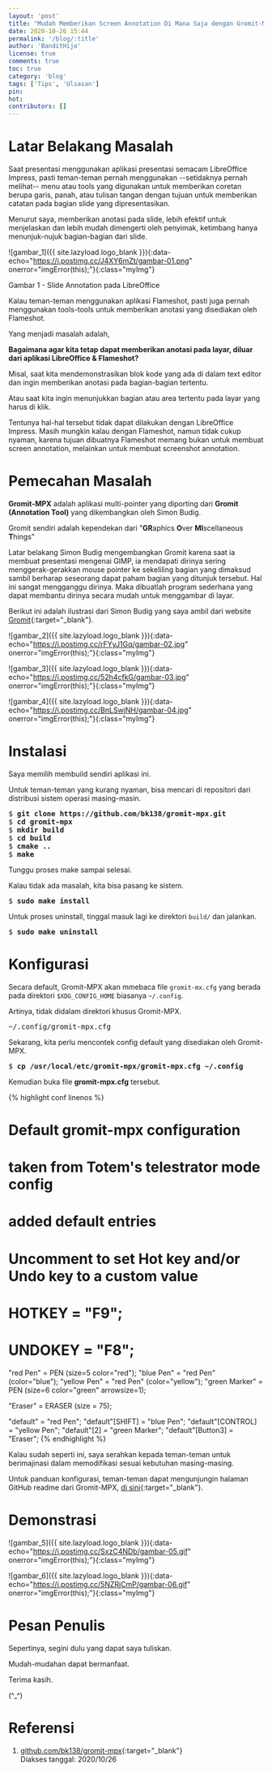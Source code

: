 ```yaml
---
layout: 'post'
title: "Mudah Memberikan Screen Annotation Di Mana Saja dengan Gromit-MPX"
date: 2020-10-26 15:44
permalink: '/blog/:title'
author: 'BanditHijo'
license: true
comments: true
toc: true
category: 'blog'
tags: ['Tips', 'Ulsasan']
pin:
hot:
contributors: []
---
```


# Latar Belakang Masalah

Saat presentasi menggunakan aplikasi presentasi semacam LibreOffice Impress, pasti teman-teman pernah menggunakan --setidaknya pernah melihat-- menu atau tools yang digunakan untuk memberikan coretan berupa garis, panah, atau tulisan tangan dengan tujuan untuk memberikan catatan pada bagian slide yang dipresentasikan.

Menurut saya, memberikan anotasi pada slide, lebih efektif untuk menjelaskan dan lebih mudah dimengerti oleh penyimak, ketimbang hanya menunjuk-nujuk bagian-bagian dari slide.

![gambar_1]({{ site.lazyload.logo_blank }}){:data-echo="https://i.postimg.cc/J4XY6mZt/gambar-01.png" onerror="imgError(this);"}{:class="myImg"}
<p class="img-caption">Gambar 1 - Slide Annotation pada LibreOffice</p>

Kalau teman-teman menggunakan aplikasi Flameshot, pasti juga pernah menggunakan tools-tools untuk memberikan anotasi yang disediakan oleh Flameshot.

Yang menjadi masalah adalah,

**Bagaimana agar kita tetap dapat memberikan anotasi pada layar, diluar dari aplikasi LibreOffice & Flameshot?**

Misal, saat kita mendemonstrasikan blok kode yang ada di dalam text editor dan ingin memberikan anotasi pada bagian-bagian tertentu.

Atau saat kita ingin menunjukkan bagian atau area tertentu pada layar yang harus di klik.

Tentunya hal-hal tersebut tidak dapat dilakukan dengan LibreOffice Impress. Masih mungkin kalau dengan Flameshot, namun tidak cukup nyaman, karena tujuan dibuatnya Flameshot memang bukan untuk membuat screen annotation, melainkan untuk membuat screenshot annotation.

# Pemecahan Masalah

**Gromit-MPX** adalah aplikasi multi-pointer yang diporting dari **Gromit (Annotation Tool)** yang dikembangkan oleh Simon Budig.

Gromit sendiri adalah kependekan dari "**GR**aphics **O**ver **MI**scellaneous **T**hings"

Latar belakang Simon Budig mengembangkan Gromit karena saat ia membuat presentasi mengenai GIMP, ia mendapati dirinya sering menggerak-gerakkan mouse pointer ke sekeliling bagian yang dimaksud sambil berharap seseorang dapat paham bagian yang ditunjuk tersebut. Hal ini sangat mengganggu dirinya. Maka dibuatlah program sederhana yang dapat membantu dirinya secara mudah untuk menggambar di layar.

Berikut ini adalah ilustrasi dari Simon Budig yang saya ambil dari website [Gromit](http://www.home.unix-ag.org/simon/gromit/){:target="_blank"}.

![gambar_2]({{ site.lazyload.logo_blank }}){:data-echo="https://i.postimg.cc/rFYyJ1Gq/gambar-02.jpg" onerror="imgError(this);"}{:class="myImg"}

![gambar_3]({{ site.lazyload.logo_blank }}){:data-echo="https://i.postimg.cc/52h4cfkG/gambar-03.jpg" onerror="imgError(this);"}{:class="myImg"}

![gambar_4]({{ site.lazyload.logo_blank }}){:data-echo="https://i.postimg.cc/BnLSwjNH/gambar-04.jpg" onerror="imgError(this);"}{:class="myImg"}

# Instalasi

Saya memilih membuild sendiri aplikasi ini.

Untuk teman-teman yang kurang nyaman, bisa mencari di repositori dari distribusi sistem operasi masing-masin.

<pre>
$ <b>git clone https://github.com/bk138/gromit-mpx.git</b>
$ <b>cd gromit-mpx</b>
$ <b>mkdir build</b>
$ <b>cd build</b>
$ <b>cmake ..</b>
$ <b>make</b>
</pre>

Tunggu proses make sampai selesai.

Kalau tidak ada masalah, kita bisa pasang ke sistem.

<pre>
$ <b>sudo make install</b>
</pre>

Untuk proses uninstall, tinggal masuk lagi ke direktori `build/` dan jalankan.

<pre>
$ <b>sudo make uninstall</b>
</pre>

# Konfigurasi

Secara default, Gromit-MPX akan mmebaca file `gromit-mx.cfg` yang berada pada direktori `$XDG_CONFIG_HOME` biasanya `~/.config`.

Artinya, tidak didalam direktori khusus Gromit-MPX.

<pre class="url">
~/.config/gromit-mpx.cfg
</pre>

Sekarang, kita perlu mencontek config default yang disediakan oleh Gromit-MPX.

<pre>
$ <b>cp /usr/local/etc/gromit-mpx/gromit-mpx.cfg ~/.config</b>
</pre>

Kemudian buka file **gromit-mpx.cfg** tersebut.

{% highlight conf linenos %}
# Default gromit-mpx configuration
# taken from  Totem's telestrator mode config
# added default entries

# Uncomment to set Hot key and/or Undo key to a custom value
# HOTKEY = "F9";
# UNDOKEY = "F8";

"red Pen" = PEN (size=5 color="red");
"blue Pen" = "red Pen" (color="blue");
"yellow Pen" = "red Pen" (color="yellow");
"green Marker" = PEN (size=6 color="green" arrowsize=1);

"Eraser" = ERASER (size = 75);

"default" = "red Pen";
"default"[SHIFT] = "blue Pen";
"default"[CONTROL] = "yellow Pen";
"default"[2] = "green Marker";
"default"[Button3] = "Eraser";
{% endhighlight %}

Kalau sudah seperti ini, saya serahkan kepada teman-teman untuk berimajinasi dalam memodifikasi sesuai kebutuhan masing-masing.

Untuk panduan konfigurasi, teman-teman dapat mengunjungin halaman GitHub readme dari Gromit-MPX, [di sini](https://github.com/bk138/gromit-mpx#configuration){:target="_blank"}.

# Demonstrasi

![gambar_5]({{ site.lazyload.logo_blank }}){:data-echo="https://i.postimg.cc/SxzC4NDb/gambar-05.gif" onerror="imgError(this);"}{:class="myImg"}

![gambar_6]({{ site.lazyload.logo_blank }}){:data-echo="https://i.postimg.cc/5NZRjCmP/gambar-06.gif" onerror="imgError(this);"}{:class="myImg"}







# Pesan Penulis

Sepertinya, segini dulu yang dapat saya tuliskan.

Mudah-mudahan dapat bermanfaat.

Terima kasih.

(^_^)

# Referensi

1. [github.com/bk138/gromit-mpx](https://github.com/bk138/gromit-mpx){:target="_blank"}
<br>Diakses tanggal: 2020/10/26
